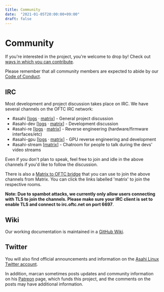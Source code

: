 ```yaml
---
title: Community
date:  "2021-01-05T20:00:00+09:00"
draft: false
---
```


# Community

If you're interested in the project, you're welcome to drop by!  Check out [ways in which you can contribute](/contribute).

Please remember that all community members are expected to abide by our [Code of Conduct](/code-of-conduct).

## IRC

Most development and project discussion takes place on IRC. We have several channels on the OFTC IRC network:

* #asahi [[logs](https://oftc.irclog.whitequark.org/asahi) · [matrix](https://matrix.to/#/#_oftc_#asahi:matrix.org)] - General project discussion
* #asahi-dev [[logs](https://oftc.irclog.whitequark.org/asahi-dev) · [matrix](https://matrix.to/#/#_oftc_#asahi-dev:matrix.org)] - Development discussion
* #asahi-re [[logs](https://oftc.irclog.whitequark.org/asahi-re) · [matrix](https://matrix.to/#/#_oftc_#asahi-re:matrix.org)] - Reverse engineering (hardware/firmware interfaces/etc)
* #asahi-gpu [[logs](https://oftc.irclog.whitequark.org/asahi-gpu) · [matrix](https://matrix.to/#/#_oftc_#asahi-gpu:matrix.org)] - GPU reverse engineering and development
* #asahi-stream [[matrix](https://matrix.to/#/#_oftc_#asahi-stream:matrix.org)] - Chatroom for people to talk during the devs' video streams

Even if you don't plan to speak, feel free to join and idle in the above channels if you'd like to follow the discussion.

There is also a [Matrix to OFTC bridge](https://medium.com/@RiotChat/new-irc-integrations-oftc-and-snoonet-b88883a58303) that you can use to join the above channels from Matrix. You can click the links labelled 'matrix' to join the respective rooms.

**Note: Due to spambot attacks, we currently only allow users connecting with TLS to join the channels. Please make sure your IRC client is set to enable TLS and connect to irc.oftc.net on port 6697**.

## Wiki

Our working documentation is maintained in a [GitHub Wiki](https://github.com/AsahiLinux/docs/wiki/).

## Twitter

You will also find official announcements and information on the [Asahi Linux Twitter account](https://twitter.com/AsahiLinux).

In addition, marcan sometimes posts updates and community information on his [Patreon](https://patreon.com/marcan) page, which funds this project, and the comments on the posts may have additional information.
